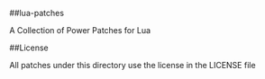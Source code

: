 ##lua-patches

A Collection of Power Patches for Lua


##License

All patches under this directory use the license in the LICENSE file
